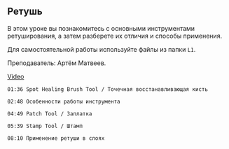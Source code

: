 ## Ретушь

В этом уроке вы познакомитесь с основными инструментами ретуширования, а затем разберете их отличия и способы применения. 

Для самостоятельной работы используйте файлы из папки `L1`.

Преподаватель: Артём Матвеев.

[Video](https://player.softculture.cc/embed/online/PSH/PSH_25.25.11_L1-17_Spot_Healing_Tools)

``` chapters
01:36 Spot Healing Brush Tool / Точечная восстанавливающая кисть

02:48 Особенности работы инструмента

04:49 Patch Tool / Заплатка

05:39 Stamp Tool / Штамп

08:10 Применение ретуши в слоях
```